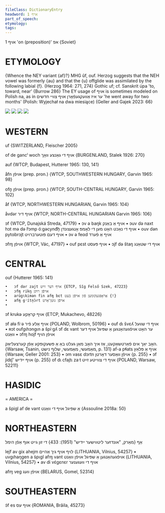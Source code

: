 ```yaml
---
fileClass: DictionaryEntry
headword: אויף 1
part_of_speech: 
etymology: 
tags: 
---
```

אויף 1
'on (preposition)'
אפ
{Soviet}

ETYMOLOGY
===========
{Whence the NEY variant {af}?}
MHG ûf, ouf. 
Herzog suggests that the NEH vowel was formerly {au} and that the {u} offglide was assimilated by the following labial {f}.
{Herzog 1964: 271, 274}
Gothic uf; cf. Sanskrit úpa 'to, toward, near'
{Burrow 286}
The EY usage of אויף is sometimes modeled on Polish na, as in ער איז אַוועקגעפֿאָרן אויף צוויי חדשים 'he went away for two months' (Polish: Wyjechał na dwa miesiące)
{Geller and Gajek 2023: 66}

![](https://ia601503.us.archive.org/22/items/Yiddish-Dialect-Maps/map%20-%20FoY3-122%20-%20oyfn%20vant.jpg)
![](https://ia902902.us.archive.org/9/items/Yiddish-Dialect-Maps/Herzog4-43-46-VantShtotTsung-133.jpg)
![](https://ia802902.us.archive.org/9/items/Yiddish-Dialect-Maps/Herzog5-84-Af-208.jpg)
![](https://ia902902.us.archive.org/9/items/Yiddish-Dialect-Maps/Herzog5-85-Af-208.jpg)

WESTERN
========

uf {SWITZERLAND, Fleischer 2005}

of de gancⁱ woch אויף די גאַנצע וואָך {BURGENLAND, Stalek 1926: 270}

auf {WTCP, Budapest, Hutterer 1965: 130, 141}

åfn אויפֿן (prep. pron.) {WTCP, SOUTHWESTERN HUNGARY, Garvin 1965: 98}

ofn̥ אויפֿן (prep. pron.) {WTCP, SOUTH-CENTRAL HUNGARY, Garvin 1965: 102}

åf {WTCP, NORTHWESTERN HUNGARIAN, Garvin 1965: 104}

åvdər אויף דיר {WTCP, NORTH-CENTRAL HUNGARIAN Garvin 1965: 106}

ɔf {WTCP, Dunajská Streda, 47179}
	•	ɔv ə baŋk אויף אַ באַנק
	•	ɔuv də naxt hɔt mə də lʲɔmp óːgəcynd͡n̩ אויף די נאַכט האָט מען די לאָמפּ אָנגעצונדן
	•	ouv dən pytαbrɔjt אויף דעם פּוטערברויט
	•	ɔv ə feαd אויף אַ פֿערד

ɔfɱ אויפֿן {WTCP, Vác, 47197}
	•	ouf pɛst אויף פּעסט
	•	ɔjf də štaŋ אויף די שטאַנג

CENTRAL
========

ouf {Hutterer 1965: 141}

	•	ɔf dər zajt אויף דער זײַט {ETCP, Sîg Felső Szek, 47223}
	•	ɔfɱ rikŋ אויפֿן רוקן
	•	arúgɩkimən fin afɱ bɛt אַראָפּגעקומען פֿון אויפֿן בעט {!}
	•	afɱ gʲítn̩ɔ̀rt אויפֿן גוטן־אָרט 
	•	
ɔf krukə אויף קראָקע {ETCP, Mukachevo, 48226}

ɔf aɫə fiˑə אויף אַלע פֿיר {POLAND, Wolbrom, 50196}
	•	ouf dɩ švɛʎ אויף די שוועל
	•	ʀɔt oufgɩhɔngɩn a špiˑgʎ ɔf dɛ vant ער האָט אויפֿגעהאָנגען אַ שפּיגל אויף דער וואַנט
	•	ɔfɱ hojf אויפֿן הויף

האָב יאַך אים פֿאַרטשאַקעט, אַז איך האָב מאַן געלט באַ אַ פּשעקופּקע אַפֿן קערצעליאַק. 
{Warsaw, Tsanin, מאַמעשי, מאַמעשי, שלוף נישט, p. 131}
af-a pɬats אויף אַ פּלאַץ {Warsaw, Geller 2001: 253}
	•	ɔm vasɛ dɔrtn אויפֿן וואַסער דאָרטן {p. 255}
	•	ɔf jidᵻʃ' אויף ייִדיש {p. 255}
of dɩ cfajtɩ zaˑt אויף די צווייטע זײַט {POLAND, Warsaw, 52211}

HASIDIC
=======
= AMERICA = 

a špigl af de vant אַ שפּיגל אויף די וואַנט {Assouline 2018a: 50}

NORTHEASTERN
==============

אַף
{מאַרק, "אונדזער ליטווישער ייִדיש" (1951): 433}
די זון גייט אוף אַפֿן הימל

lejf av gix ahejm לויף אויף גיך אַהיים {LITHUANIA, Vilnius, 54257}
	•	uvgɩhaŋgen a s̀pɩgl afɱ vant אויפֿגעהאַנגען אַ שפּיגל אויפֿן וואַנט {LITHUANIA, Vilnius, 54257}
	•	av di vɛ́gɛnɛr אויף די וועגענער

afɱ veg אויפֿן וועג {BELARUS, Gomel, 52314}

SOUTHEASTERN
==============

ɔ́f es אויף עס {ROMANIA, Brăila, 45273}

